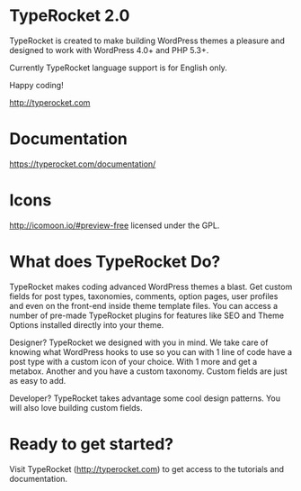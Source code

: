 TypeRocket 2.0
==========

TypeRocket is created to make building WordPress themes a pleasure and designed to work with WordPress 4.0+ and PHP 5.3+.

Currently TypeRocket language support is for English only.

Happy coding!

http://typerocket.com

Documentation
==========

https://typerocket.com/documentation/

Icons
==========

http://icomoon.io/#preview-free licensed under the GPL.


What does TypeRocket Do?
==========

TypeRocket makes coding advanced WordPress themes a blast. Get custom fields for post types, taxonomies, comments, option pages, user profiles and even on the front-end inside theme template files. You can access a number of pre-made TypeRocket plugins for features like SEO and Theme Options installed directly into your theme.

Designer? TypeRocket we designed with you in mind. We take care of knowing what WordPress hooks to use so you can with 1 line of code have a post type with a custom icon of your choice. With 1 more and get a metabox. Another and you have a custom taxonomy. Custom fields are just as easy to add.

Developer? TypeRocket takes advantage some cool design patterns. You will also love building custom fields.

Ready to get started?
==========

Visit TypeRocket (http://typerocket.com) to get access to the tutorials and documentation.
